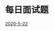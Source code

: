 # 每日面试题

[2020-5-22](https://github.com/sanzhixiong19860117/DayInterViewQuestions/tree/master/2020-5-22)

